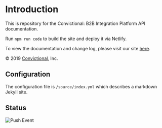 # Introduction

This is repository for the Convictional: B2B Integration Platform API documentation.

Run `npm run code` to build the site and deploy it via Netlify.

To view the documentation and change log, please visit our site [here](http://docs.convictional.com).

© 2019 [Convictional](https://convictional.com), Inc.

## Configuration

The configuration file is `/source/index.yml` which describes a markdown Jekyll site.

## Status

![Push Event](https://github.com/convictional/convictional-docs/workflows/Push%20Event/badge.svg)
